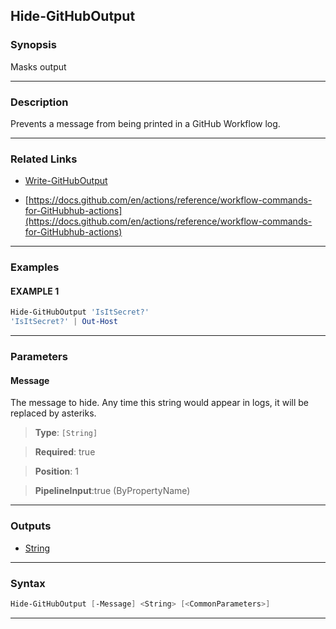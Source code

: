 Hide-GitHubOutput
-----------------
### Synopsis
Masks output

---
### Description

Prevents a message from being printed in a GitHub Workflow log.

---
### Related Links
* [Write-GitHubOutput](Write-GitHubOutput.md)



* [https://docs.github.com/en/actions/reference/workflow-commands-for-GitHubhub-actions](https://docs.github.com/en/actions/reference/workflow-commands-for-GitHubhub-actions)



---
### Examples
#### EXAMPLE 1
```PowerShell
Hide-GitHubOutput 'IsItSecret?'
'IsItSecret?' | Out-Host
```

---
### Parameters
#### **Message**

The message to hide.  Any time this string would appear in logs, it will be replaced by asteriks.



> **Type**: ```[String]```

> **Required**: true

> **Position**: 1

> **PipelineInput**:true (ByPropertyName)



---
### Outputs
* [String](https://learn.microsoft.com/en-us/dotnet/api/System.String)




---
### Syntax
```PowerShell
Hide-GitHubOutput [-Message] <String> [<CommonParameters>]
```
---
